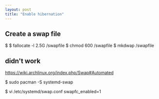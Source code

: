 ```yaml
---
layout: post
title: "Enable hibernation"
---
```





## Create a swap file

$
$ fallocate -l 2.5G /swapfile
$ chmod 600 /swapfile
$ mkdwap /swapfile

## didn't work

https://wiki.archlinux.org/index.php/Swap#Automated

$ sudo pacman -S systemd-swap

$ vi /etc/systemd/swap.conf
swapfc_enabled=1
